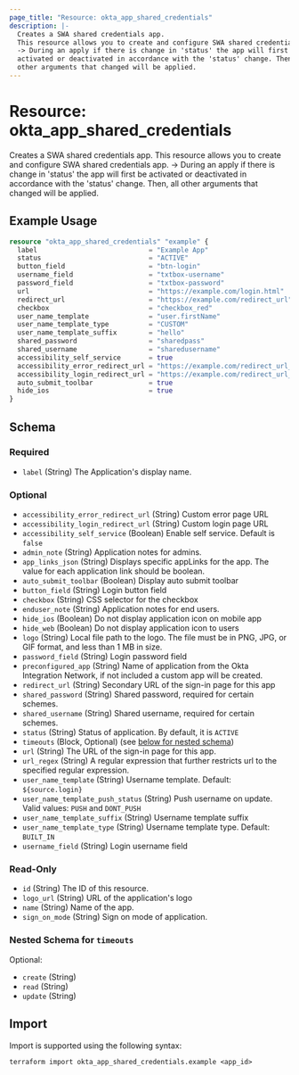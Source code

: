 ```yaml
---
page_title: "Resource: okta_app_shared_credentials"
description: |-
  Creates a SWA shared credentials app.
  This resource allows you to create and configure SWA shared credentials app.
  -> During an apply if there is change in 'status' the app will first be
  activated or deactivated in accordance with the 'status' change. Then, all
  other arguments that changed will be applied.
---
```


# Resource: okta_app_shared_credentials

Creates a SWA shared credentials app.
This resource allows you to create and configure SWA shared credentials app.
-> During an apply if there is change in 'status' the app will first be
activated or deactivated in accordance with the 'status' change. Then, all
other arguments that changed will be applied.

## Example Usage

```terraform
resource "okta_app_shared_credentials" "example" {
  label                            = "Example App"
  status                           = "ACTIVE"
  button_field                     = "btn-login"
  username_field                   = "txtbox-username"
  password_field                   = "txtbox-password"
  url                              = "https://example.com/login.html"
  redirect_url                     = "https://example.com/redirect_url"
  checkbox                         = "checkbox_red"
  user_name_template               = "user.firstName"
  user_name_template_type          = "CUSTOM"
  user_name_template_suffix        = "hello"
  shared_password                  = "sharedpass"
  shared_username                  = "sharedusername"
  accessibility_self_service       = true
  accessibility_error_redirect_url = "https://example.com/redirect_url_1"
  accessibility_login_redirect_url = "https://example.com/redirect_url_2"
  auto_submit_toolbar              = true
  hide_ios                         = true
}
```

<!-- schema generated by tfplugindocs -->
## Schema

### Required

- `label` (String) The Application's display name.

### Optional

- `accessibility_error_redirect_url` (String) Custom error page URL
- `accessibility_login_redirect_url` (String) Custom login page URL
- `accessibility_self_service` (Boolean) Enable self service. Default is `false`
- `admin_note` (String) Application notes for admins.
- `app_links_json` (String) Displays specific appLinks for the app. The value for each application link should be boolean.
- `auto_submit_toolbar` (Boolean) Display auto submit toolbar
- `button_field` (String) Login button field
- `checkbox` (String) CSS selector for the checkbox
- `enduser_note` (String) Application notes for end users.
- `hide_ios` (Boolean) Do not display application icon on mobile app
- `hide_web` (Boolean) Do not display application icon to users
- `logo` (String) Local file path to the logo. The file must be in PNG, JPG, or GIF format, and less than 1 MB in size.
- `password_field` (String) Login password field
- `preconfigured_app` (String) Name of application from the Okta Integration Network, if not included a custom app will be created.
- `redirect_url` (String) Secondary URL of the sign-in page for this app
- `shared_password` (String) Shared password, required for certain schemes.
- `shared_username` (String) Shared username, required for certain schemes.
- `status` (String) Status of application. By default, it is `ACTIVE`
- `timeouts` (Block, Optional) (see [below for nested schema](#nestedblock--timeouts))
- `url` (String) The URL of the sign-in page for this app.
- `url_regex` (String) A regular expression that further restricts url to the specified regular expression.
- `user_name_template` (String) Username template. Default: `${source.login}`
- `user_name_template_push_status` (String) Push username on update. Valid values: `PUSH` and `DONT_PUSH`
- `user_name_template_suffix` (String) Username template suffix
- `user_name_template_type` (String) Username template type. Default: `BUILT_IN`
- `username_field` (String) Login username field

### Read-Only

- `id` (String) The ID of this resource.
- `logo_url` (String) URL of the application's logo
- `name` (String) Name of the app.
- `sign_on_mode` (String) Sign on mode of application.

<a id="nestedblock--timeouts"></a>
### Nested Schema for `timeouts`

Optional:

- `create` (String)
- `read` (String)
- `update` (String)

## Import

Import is supported using the following syntax:

```shell
terraform import okta_app_shared_credentials.example <app_id>
```
